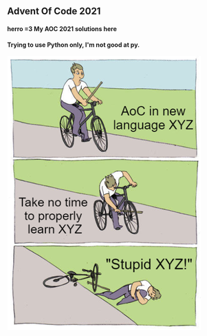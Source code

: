 ## Advent Of Code 2021
 

#### herro =3 My AOC 2021 solutions here

#### Trying to use Python only, I'm not good at py.
![mem img](aoc_with_new_language.png)